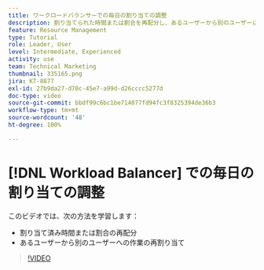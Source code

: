 ```yaml
---
title: ワークロードバランサーでの毎日の割り当ての調整
description: 割り当てられた時間または割合を再配分し、あるユーザーから別のユーザーに作業を再割り当てする方法を説明します。
feature: Resource Management
type: Tutorial
role: Leader, User
level: Intermediate, Experienced
activity: use
team: Technical Marketing
thumbnail: 335165.png
jira: KT-8877
exl-id: 27b9da27-d70c-45e7-a99d-d26cccc5277d
doc-type: video
source-git-commit: bbdf99c6bc1be714077fd94fc3f8325394de36b3
workflow-type: tm+mt
source-wordcount: '48'
ht-degree: 100%

---
```


# [!DNL Workload Balancer] での毎日の割り当ての調整

このビデオでは、次の方法を学習します：

* 割り当て済み時間または割合の再配分
* あるユーザーから別のユーザーへの作業の再割り当て


>[!VIDEO](https://video.tv.adobe.com/v/3413846/?quality=12&learn=on&enablevpops=1&captions=jpn)

